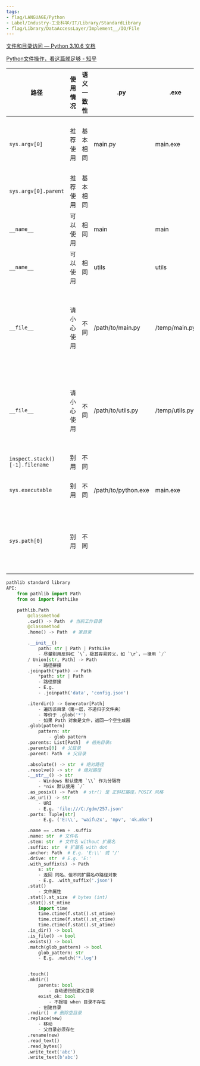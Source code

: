 ```yaml
---
tags:
- flag/LANGUAGE/Python
- Label/Industry-工业科学/IT/Library/StandardLibrary
- flag/Library/DataAccessLayer/Implement__/IO/File
---
```


[文件和目录访问 — Python 3.10.6 文档](https://docs.python.org/zh-cn/3/library/filesys.html)

[Python文件操作，看这篇就足够 - 知乎](https://zhuanlan.zhihu.com/p/56909212)


| 路径                           | 使用情况   | 语义一致性 | .py                 | .exe           | 说明                                               |
| ------------------------------ | ---------- | ---------- | ------------------- | -------------- | -------------------------------------------------- |
| `sys.argv[0]`                  | 推荐使用   | 基本相同   | main.py             | main.exe       | 主执行文件路径，或可执行文件路径                   |
| `sys.argv[0].parent`           | 推荐使用   | 基本相同   |                     |                | 入口文件所在文件夹                                 |
| `__name__`                     | 可以使用   | 相同       | main                | main           | 存放这段代码の模块名称                             |
| `__name__`                     | 可以使用   | 相同       | utils               | utils          | 存放这段代码の模块名称                             |
| `__file__`                     | 请小心使用 | 不同       | /path/to/main.py    | /temp/main.py  | 存放这段代码の模块路径，一般用于查找包内的资源文件 |
| `__file__`                     | 请小心使用 | 不同       | /path/to/utils.py   | /temp/utils.py | 存放这段代码の模块路径，一般用于查找包内的资源文件 |
| `inspect.stack()[-1].filename` | 别用       | 不同       |                     |                | 入口模块路径                                       |
| `sys.executable`               | 别用       | 不同       | /path/to/python.exe | main.exe       | Python 解释器文件路径                              |
| `sys.path[0]`                  | 别用       | 不同       |                     |                | 模块搜索路径，经常被改，别用就对了                 |


```python
pathlib standard library
API:
    from pathlib import Path
    from os import PathLike

    pathlib.Path
        @classmethod
        .cwd() -> Path  # 当前工作目录
        @classmethod
        .home() -> Path  # 家目录

        .__init__()
            path: str | Path | PathLike
            - 尽量别用反斜杠 `\`，极其容易转义，如 `\r`，一律用 `/`
        / Union[str, Path] -> Path
            - 路径拼接
        .joinpath(*path) -> Path
            *path: str | Path
            - 路径拼接
            - E.g.
            - .joinpath('data', 'config.json')

        .iterdir() -> Generator[Path]
            - 遍历该目录（第一层，不递归子文件夹）
            - 等价于 .glob('*')
            - 如果 Path 对象是文件，返回一个空生成器
        .glob(pattern)
            pattern: str
                - glob pattern
        .parents: List[Path]  # 祖先目录s
        .parents[0]  # 父目录
        .parent: Path  # 父目录

        .absolute() -> str  # 绝对路径
        .resolve() -> str  # 绝对路径
        .__str__() -> str
            - Windows 默认使用 `\\` 作为分隔符
            - *nix 默认使用 `/`
        .as_posix() -> Path  # str() 是 正斜杠路径，POSIX 风格
        .as_uri() -> str
            - URI
            - E.g. 'file:///C:/gdm/257.json'
        .parts: Tuple[str]
            - E.g. ('E:\\', 'waifu2x', 'mpv', '4k.mkv')

        .name == .stem + .suffix
        .name: str  # 文件名
        .stem: str  # 文件名 without 扩展名
        .suffix: str  # 扩展名 with dot
        .anchor: Path  # E.g. 'E:\\' 或 '/'
        .drive: str  # E.g. 'E:'
        .with_suffix(s) -> Path
            s: str
            - 返回 同名、但不同扩展名の路径对象
            - E.g. .with_suffix('.json')
        .stat()
            - 文件属性
        .stat().st_size  # bytes (int)
        .stat().st_mtime
            import time
            time.ctime(f.stat().st_mtime)
            time.ctime(f.stat().st_ctime)
            time.ctime(f.stat().st_atime)
        .is_dir() -> bool
        .is_file() -> bool
        .exists() -> bool
        .match(glob_pattern) -> bool
            glob_pattern: str
            - E.g. .match('*.log')


        .touch()
        .mkdir()
            parents: bool
                - 自动递归创建父目录
            exist_ok: bool
                - 不报错 when 目录不存在
            - 创建目录
        .rmdir()  # 删除空目录
        .replace(new)
            - 移动
            - 父目录必须存在
        .rename(new)
        .read_text()
        .read_bytes()
        .write_text('abc')
        .write_text(b'abc')

```
